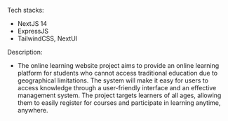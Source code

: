 Tech stacks:
- NextJS 14
- ExpressJS
- TailwindCSS, NextUI

Description:
  - The online learning website project aims to provide an online learning platform for students who cannot access traditional education due to geographical limitations. The system will make it easy for users to access knowledge through a user-friendly interface and an effective management system. The project targets learners of all ages, allowing them to easily register for courses and participate in learning anytime, anywhere.

